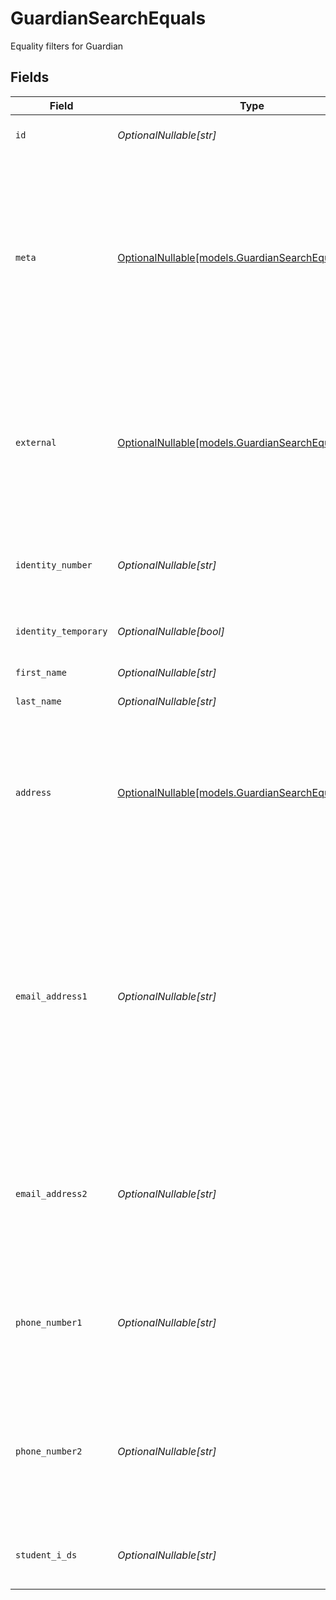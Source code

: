# GuardianSearchEquals

Equality filters for Guardian


## Fields

| Field                                                                                                                                                                                                                                           | Type                                                                                                                                                                                                                                            | Required                                                                                                                                                                                                                                        | Description                                                                                                                                                                                                                                     | Example                                                                                                                                                                                                                                         |
| ----------------------------------------------------------------------------------------------------------------------------------------------------------------------------------------------------------------------------------------------- | ----------------------------------------------------------------------------------------------------------------------------------------------------------------------------------------------------------------------------------------------- | ----------------------------------------------------------------------------------------------------------------------------------------------------------------------------------------------------------------------------------------------- | ----------------------------------------------------------------------------------------------------------------------------------------------------------------------------------------------------------------------------------------------- | ----------------------------------------------------------------------------------------------------------------------------------------------------------------------------------------------------------------------------------------------- |
| `id`                                                                                                                                                                                                                                            | *OptionalNullable[str]*                                                                                                                                                                                                                         | :heavy_minus_sign:                                                                                                                                                                                                                              | Unique identifier for the Guardian                                                                                                                                                                                                              | 123e4567-e89b-12d3-a456-426614174000                                                                                                                                                                                                            |
| `meta`                                                                                                                                                                                                                                          | [OptionalNullable[models.GuardianSearchEqualsMeta]](../models/guardiansearchequalsmeta.md)                                                                                                                                                      | :heavy_minus_sign:                                                                                                                                                                                                                              | Metadata information for the Guardian                                                                                                                                                                                                           | {<br/>"createdAt": "2024-01-15T10:30:00Z",<br/>"createdBy": "123e4567-e89b-12d3-a456-426614174000",<br/>"updatedAt": "2024-01-15T10:30:00Z",<br/>"updatedBy": "123e4567-e89b-12d3-a456-426614174000"<br/>}                                      |
| `external`                                                                                                                                                                                                                                      | [OptionalNullable[models.GuardianSearchEqualsExternal]](../models/guardiansearchequalsexternal.md)                                                                                                                                              | :heavy_minus_sign:                                                                                                                                                                                                                              | External is a reusable object that can be used to store external information about the guardian from another system, used for third-party integration tracking.                                                                                 | {<br/>"sourceID": "example",<br/>"source": "example"<br/>}                                                                                                                                                                                      |
| `identity_number`                                                                                                                                                                                                                               | *OptionalNullable[str]*                                                                                                                                                                                                                         | :heavy_minus_sign:                                                                                                                                                                                                                              | The identity number of the guardian, must be unique within the organization.                                                                                                                                                                    | example                                                                                                                                                                                                                                         |
| `identity_temporary`                                                                                                                                                                                                                            | *OptionalNullable[bool]*                                                                                                                                                                                                                        | :heavy_minus_sign:                                                                                                                                                                                                                              | If the identity number is temporary for the guardian                                                                                                                                                                                            | true                                                                                                                                                                                                                                            |
| `first_name`                                                                                                                                                                                                                                    | *OptionalNullable[str]*                                                                                                                                                                                                                         | :heavy_minus_sign:                                                                                                                                                                                                                              | The first name of the guardian                                                                                                                                                                                                                  | example                                                                                                                                                                                                                                         |
| `last_name`                                                                                                                                                                                                                                     | *OptionalNullable[str]*                                                                                                                                                                                                                         | :heavy_minus_sign:                                                                                                                                                                                                                              | The last name of the guardian                                                                                                                                                                                                                   | example                                                                                                                                                                                                                                         |
| `address`                                                                                                                                                                                                                                       | [OptionalNullable[models.GuardianSearchEqualsAddress]](../models/guardiansearchequalsaddress.md)                                                                                                                                                | :heavy_minus_sign:                                                                                                                                                                                                                              | The address of the guardian                                                                                                                                                                                                                     | {<br/>"postalAddress": "example",<br/>"postalCode": "example",<br/>"postalCity": "example",<br/>"countryCode": "example",<br/>"municipalityCode": "example"<br/>}                                                                               |
| `email_address1`                                                                                                                                                                                                                                | *OptionalNullable[str]*                                                                                                                                                                                                                         | :heavy_minus_sign:                                                                                                                                                                                                                              | The email address of the guardian, will be used for communication with the guardian from the system and must be unique within the organization.<br/>Can be used to login to the system if password-authentication is enabled for the organization.<br/> | example                                                                                                                                                                                                                                         |
| `email_address2`                                                                                                                                                                                                                                | *OptionalNullable[str]*                                                                                                                                                                                                                         | :heavy_minus_sign:                                                                                                                                                                                                                              | The secondary email address of the guardian, will not be used within the system, but will be displayed for contact information.                                                                                                                 | example                                                                                                                                                                                                                                         |
| `phone_number1`                                                                                                                                                                                                                                 | *OptionalNullable[str]*                                                                                                                                                                                                                         | :heavy_minus_sign:                                                                                                                                                                                                                              | The primary phone number of the guardian, will be used for communication with the guardian from the system.                                                                                                                                     | example                                                                                                                                                                                                                                         |
| `phone_number2`                                                                                                                                                                                                                                 | *OptionalNullable[str]*                                                                                                                                                                                                                         | :heavy_minus_sign:                                                                                                                                                                                                                              | The secondary phone number of the guardian, will not be used within the system, but will be displayed for contact information.                                                                                                                  | example                                                                                                                                                                                                                                         |
| `student_i_ds`                                                                                                                                                                                                                                  | *OptionalNullable[str]*                                                                                                                                                                                                                         | :heavy_minus_sign:                                                                                                                                                                                                                              | The IDs of the students the guardian is responsible for.                                                                                                                                                                                        | 123e4567-e89b-12d3-a456-426614174000                                                                                                                                                                                                            |